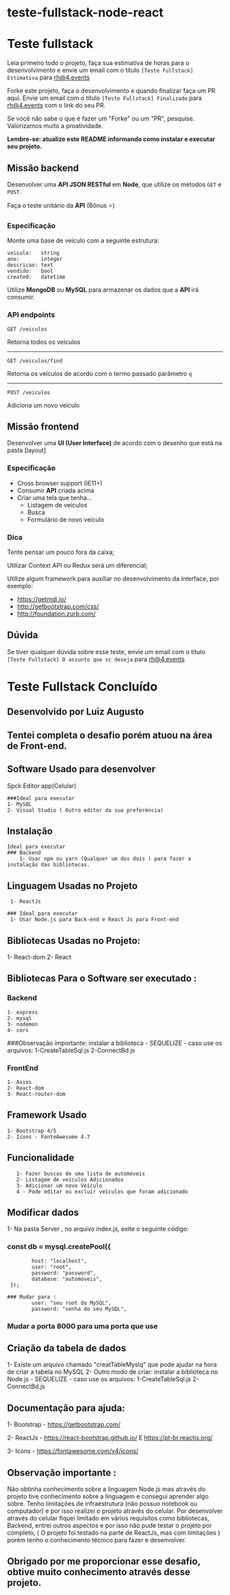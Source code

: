 # teste-fullstack-node-react

# Teste fullstack

Leia primeiro todo o projeto, faça sua estimativa de horas para o desenvolvimento e envie um email com o título `[Teste Fullstack] Estimativa` para rh@4.events

Forke este projeto, faça o desenvolvimento e quando finalizar faça um PR aqui. Envie um email com o título `[Teste Fullstack] Finalizado` para rh@4.events com o link do seu PR.

Se você não sabe o que é fazer um "Forke" ou um "PR", pesquise. Valorizamos muito a proatividade.

**Lembre-se: atualize este README informando como instalar e executar seu projeto.**

## Missão backend

Desenvolver uma **API JSON RESTful** em **Node**, que utilize os métodos `GET` e `POST`.

Faça o teste unitário da **API** (Bônus :star:)
### Especificação

Monte uma base de veículo com a seguinte estrutura:

```
veiculo:   string
ano:       integer
descricao: text
vendido:   bool
created:   datetime
```

Utilize **MongoDB** ou **MySQL** para armazenar os dados que a **API** irá consumir.

### API endpoints

`GET /veiculos`

Retorna todos os veículos

---

`GET /veiculos/find`

Retorna os veículos de acordo com o termo passado parâmetro `q`

---

`POST /veiculos`

Adiciona um novo veículo


## Missão frontend

Desenvolver uma **UI (User Interface)** de acordo com o desenho que está na pasta [layout]

### Especificação

- Cross browser support (IE11+)
- Consumir **API** criada acima
- Criar uma tela que tenha...
    - Listagem de veículos
    - Busca
    - Formulário de novo veículo

### Dica

Tente pensar um pouco fora da caixa;

Utilizar Context API ou Redux será um diferencial;

Utilize algum framework para auxiliar no desenvolvimento da interface, por exemplo:

- https://getmdl.io/
- http://getbootstrap.com/css/
- http://foundation.zurb.com/

## Dúvida

Se tiver qualquer dúvida sobre esse teste, envie um email com o título `[Teste Fullstack] O assunto que vc deseja` para rh@4.events


# Teste Fullstack Concluído

## Desenvolvido por Luiz Augusto

## Tentei completa o desafio porém atuou na área de Front-end.


## Software Usado para desenvolver
 Spck Editor app(Celular)

    ###Ideal para executar
    1- MySQL
    2- Visual Studio ( Outro editor da sua preferência)
     
## Instalação
    Ideal para executar
    ### Backend
        1- Usar npm ou yarn (Qualquer um dos dois ) para fazer a instalação das bibliotecas.
        
## Linguagem Usadas no Projeto
     1- ReactJs

    ### Ideal para executar
     1- Usar Node.js para Back-end e React Js para Front-end

## Bibliotecas Usadas no Projeto:
  1- React-dom
  2- React

## Bibliotecas Para o Software ser executado :
 ### Backend 
    1- express
    2- mysql
    3- nodemon
    4- cors
  ###Observação importante: instalar a biblioteca - SEQUELIZE - caso use os arquivos:
     1-CreateTableSql.js 
     2-ConnectBd.js

  ### FrontEnd
    1- Axios
    2- React-dom
    3- React-router-dom

## Framework Usado
    1- Bootstrap 4/5
    2- Icons - FonteAwesome 4.7

## Funcionalidade
       1- Fazer buscas de uma lista de automóveis
       2- Listagem de veículos Adicionados
       3- Adicionar um novo Veículo
       4 - Pode editar ou excluir veículos que foram adicionado

## Modificar dados
  1- Na pasta Server , no arquivo index.js, exite o seguinte código:

   ### const db = mysql.createPool({
            host: "localhost",
            user: "root",
            password: "password",
            database: "automoveis",
     });

    ### Mudar para :
            user: "seu root do MySQL",
            password: "senha do seu MySQL",
    
   ### Mudar a porta 8000 para uma porta que use

## Criação da tabela de dados
 1- Existe um arquivo chamado "creatTableMyslq" que pode ajudar na hora de criar a tabela no MySQL
 2- Outro modo de criar:
    instalar a biblioteca no Node.js - SEQUELIZE - caso use os arquivos:
        1-CreateTableSql.js 
        2-ConnectBd.js
    
## Documentação para ajuda:
1- Bootstrap - https://getbootstrap.com/

2- ReactJs - https://react-bootstrap.github.io/
E
https://pt-br.reactjs.org/

3- Icons - https://fontawesome.com/v4/icons/


## Observação importante :
Não obtinha conhecimento sobre a linguagem Node.js mas através do projeto tive  conhecimento sobre a linguagem e consegui aprender algo sobre.
Tenho limitações de infraestrutura (não possuo notebook ou computador) e por isso realizei o projeto através do celular. Por desenvolver através do celular fiquei limitado em vários requisitos como bibliotecas, Backend, entrei outros aspectos e por isso não pude testar o projeto por completo, ( O projeto foi testado na parte de ReactJs, mas com limitações ) porém tenho o conhecimento técnico para fazer e desenvolver.
 
## Obrigado por me proporcionar esse desafio, obtive muito conhecimento através desse projeto.





